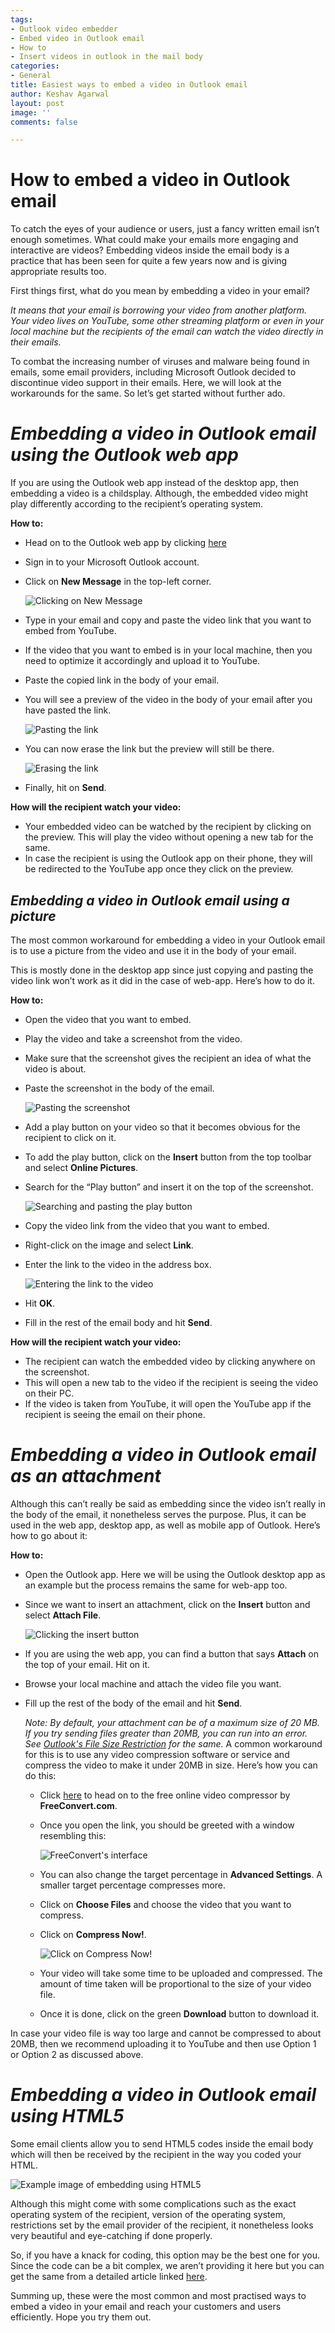 ```yaml
---
tags:
- Outlook video embedder
- Embed video in Outlook email
- How to
- Insert videos in outlook in the mail body
categories:
- General
title: Easiest ways to embed a video in Outlook email
author: Keshav Agarwal
layout: post
image: ''
comments: false

---
```

# **How to embed a video in Outlook email**

To catch the eyes of your audience or users, just a fancy written email isn’t enough sometimes. What could make your emails more engaging and interactive are videos? Embedding videos inside the email body is a practice that has been seen for quite a few years now and is giving appropriate results too.

First things first, what do you mean by embedding a video in your email?

_It means that your email is borrowing your video from another platform. Your video lives on YouTube, some other streaming platform or even in your local machine but the recipients of the email can watch the video directly in their emails._

To combat the increasing number of viruses and malware being found in emails, some email providers, including Microsoft Outlook decided to discontinue video support in their emails. Here, we will look at the workarounds for the same. So let’s get started without further ado.

# **_Embedding a video in Outlook email using the Outlook web app_**

If you are using the Outlook web app instead of the desktop app, then embedding a video is a childsplay. Although, the embedded video might play differently according to the recipient’s operating system.

**How to:**

* Head on to the Outlook web app by clicking [here](https://outlook.live.com/)
* Sign in to your Microsoft Outlook account.
* Click on **New Message** in the top-left corner.

  ![Clicking on New Message](/uploads/imageedit_8_8309539422.png "embed video in outlook email")
* Type in your email and copy and paste the video link that you want to embed from YouTube.
* If the video that you want to embed is in your local machine, then you need to optimize it accordingly and upload it to YouTube.
* Paste the copied link in the body of your email.
* You will see a preview of the video in the body of your email after you have pasted the link.

  ![Pasting the link](/uploads/imageedit_10_3372257326.png "embed video in outlook email")
* You can now erase the link but the preview will still be there.

  ![Erasing the link](/uploads/imageedit_11_9295199222.png "embed video in outlook email")
* Finally, hit on **Send**.

**How will the recipient watch your video:**

* Your embedded video can be watched by the recipient by clicking on the preview. This will play the video without opening a new tab for the same.
* In case the recipient is using the Outlook app on their phone, they will be redirected to the YouTube app once they click on the preview.

## **_Embedding a video in Outlook email using a picture_**

The most common workaround for embedding a video in your Outlook email is to use a picture from the video and use it in the body of your email.

This is mostly done in the desktop app since just copying and pasting the video link won’t work as it did in the case of web-app. Here’s how to do it.

**How to:**

* Open the video that you want to embed.
* Play the video and take a screenshot from the video.
* Make sure that the screenshot gives the recipient an idea of what the video is about.
* Paste the screenshot in the body of the email.

  ![Pasting the screenshot](/uploads/imageedit_12_7874565743.png "embed video in outlook email")
* Add a play button on your video so that it becomes obvious for the recipient to click on it.
* To add the play button, click on the **Insert** button from the top toolbar and select **Online Pictures**.
* Search for the “Play button” and insert it on the top of the screenshot.

  ![Searching and pasting the play button](/uploads/imageedit_14_9485221586.png "embed video in outlook email")
* Copy the video link from the video that you want to embed.
* Right-click on the image and select **Link**.
* Enter the link to the video in the address box.

  ![Entering the link to the video](/uploads/imageedit_16_6386355532.png "embed video in outlook email")
* Hit **OK**.
* Fill in the rest of the email body and hit **Send**.

**How will the recipient watch your video:**

* The recipient can watch the embedded video by clicking anywhere on the screenshot.
* This will open a new tab to the video if the recipient is seeing the video on their PC.
* If the video is taken from YouTube, it will open the YouTube app if the recipient is seeing the email on their phone.

# **_Embedding a video in Outlook email as an attachment_**

Although this can’t really be said as embedding since the video isn’t really in the body of the email, it nonetheless serves the purpose. Plus, it can be used in the web app, desktop app, as well as mobile app of Outlook. Here’s how to go about it:

**How to:**

* Open the Outlook app. Here we will be using the Outlook desktop app as an example but the process remains the same for web-app too.
* Since we want to insert an attachment, click on the **Insert** button and select **Attach File**.

  ![Clicking the insert button](/uploads/imageedit_19_2052570514.png "embed video in outlook email")
* If you are using the web app, you can find a button that says **Attach** on the top of your email. Hit on it.
* Browse your local machine and attach the video file you want.
* Fill up the rest of the body of the email and hit **Send**.

  _Note: By default, your attachment can be of a maximum size of 20 MB. If you try sending files greater than 20MB, you can run into an error. See_ [_Outlook's File Size Restriction_](https://docs.microsoft.com/en-US/outlook/troubleshoot/message-body/attachment-size-exceeds-the-allowable-limit-error) _for the same._ A common workaround for this is to use any video compression software or service and compress the video to make it under 20MB in size. Here’s how you can do this:
  * Click [here](https://www.freeconvert.com/video-compressor) to head on to the free online video compressor by **FreeConvert.com**.
  * Once you open the link, you should be greeted with a window resembling this:

    ![FreeConvert's interface](/uploads/imageedit_21_7117034606.png "embed video in outlook email")
  * You can also change the target percentage in **Advanced Settings**. A smaller target percentage compresses more.
  * Click on **Choose Files** and choose the video that you want to compress.
  * Click on **Compress Now!**.

    ![Click on Compress Now!](/uploads/imageedit_23_4666963179.png "embed video in outlook email")
  * Your video will take some time to be uploaded and compressed. The amount of time taken will be proportional to the size of your video file.
  * Once it is done, click on the green **Download** button to download it.

In case your video file is way too large and cannot be compressed to about 20MB, then we recommend uploading it to YouTube and then use Option 1 or Option 2 as discussed above.

# **_Embedding a video in Outlook email using HTML5_**

Some email clients allow you to send HTML5 codes inside the email body which will then be received by the recipient in the way you coded your HTML.

![Example image of embedding using HTML5](/uploads/imageedit_25_3026268168.png "embed video in outlook email")

Although this might come with some complications such as the exact operating system of the recipient, version of the operating system, restrictions set by the email provider of the recipient, it nonetheless looks very beautiful and eye-catching if done properly.

So, if you have a knack for coding, this option may be the best one for you. Since the code can be a bit complex, we aren’t providing it here but you can get the same from a detailed article linked [here](https://www.emailonacid.com/blog/article/email-development/a_how_to_guide_to_embedding_html5_video_in_email/).

Summing up, these were the most common and most practised ways to embed a video in your email and reach your customers and users efficiently. Hope you try them out.
